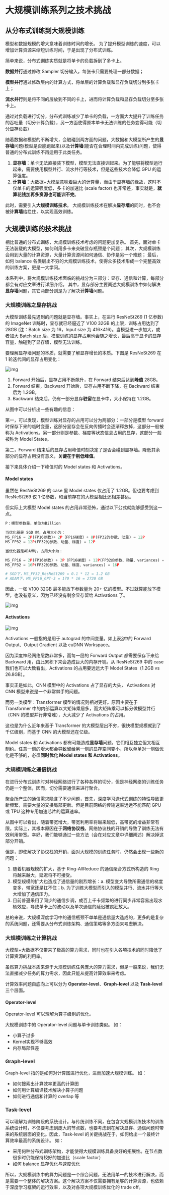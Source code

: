 # 大规模训练系列之技术挑战

## 从分布式训练到大规模训练

模型和数据规模的增大意味着训练时间的增长。 为了提升模型训练的速度，可以增加计算资源来缩短训练时间，于是出现了分布式训练。

简单来说，分布式训练实质就是将单卡的负载拆到了多卡上。

**数据并行**通过修改 Sampler 切分输入，每张卡只需要处理一部分数据；

**模型并行**通过修改层内的计算方式，将单层的计算负载和显存负载切分到多张卡上；

**流水并行**则是将不同的层放到不同的卡上，进而将计算负载和显存负载切分至多张卡上。

通过对负载进行切分，分布式训练减少了单卡的负载，一方面大大提升了训练任务的吞吐量（切分计算负载），另一方面使得原本单卡无法训练的任务变得可能（切分显存负载）

随着数据和模型的不断增大，会触碰到两方面的问题，大数据和大模型所产生的**显存墙**问题(模型是否能跑起来)以及**计算墙**(能否在合理时间内完成训练)问题，使得普通的分布式训练不再适用于此类任务。

1. **显存墙**：单卡无法直接装下模型，模型无法直接训起来。为了能够将模型运行起来，需要使用模型并行、流水并行等技术，但是这些技术会降低 GPU 的运算强度。
2. **计算墙**：大数据+大模型意味着巨大的计算量，而由于显存墙的缘故，这时不仅单卡的运算强度低，多卡的加速比 (scale factor) 也非常差，事实就是，**就算花钱加再多资源也可能训不完**。

此时，需要引入**大规模训练技术**。 大规模训练技术在解决**显存墙**的同时，也不会被**计算墙**给拦住，以实现高效训练。

## 大规模训练的技术挑战

相比普通的分布式训练，大规模训练技术考虑的问题更加复杂。 首先，面对单卡无法装载的大模型，如何利用多卡来突破显存瓶颈是个问题； 其次，大规模训练会用到大量的计算资源，大量计算资源间如何通信、协作是另一个难题； 最后，如何 balance 各类层出不穷的大规模训练技术，使得众多技术形成一个完整高效的训练方案，更是一大学问。

本系列中，将大规模训练技术面临的挑战分为三部分：显存、通信和计算，每部分都会有对应文章进行详细介绍。 其中，显存部分主要阐述大规模训练中如何解决**显存墙**问题，其它两部分则是为了解决**计算墙**问题。

### 大规模训练之显存挑战

大模型训练最先遇到的问题就是显存墙。事实上，在进行 ResNeSt269 (1 亿参数)的 ImageNet 训练时，显存就已经逼近了 V100 32GB 的上限，训练占用达到了 28GB (注：Batch size 为 16，Input size 为 416×416)。当模型进一步加大，或者加大 Batch size 后，模型训练的显存占用也会随之增长，最后高于显卡的显存容量，触碰到了显存墙，模型无法训练。

要理解显存墙问题的本质，就需要了解显存增长的本质。下图是 ResNeSt269 在 1 轮迭代间的显存占用变化：

![img](https://pic1.zhimg.com/v2-7737a8bbb4ca96bc47b741a70b39c1ea_720w.jpg?source=d16d100b)

1. Forward 开始后，显存占用不断飙升，在 Forward 结束后达到**峰值** 28GB。
2. Forward 结束，Backward 开始后，显存占用不断下降，在 Backward 结束后为 1.2GB。
3. Backward 结束后，仍有一部分显存**驻留**在显卡中，大小保持在 1.2GB。

从图中可以分析出一些有趣的信息：

第一，可以发现，模型训练对显存的占用可以分为两部分：一部分是模型 forward 时保存下来的临时变量，这部分显存会在反向传播时会逐渐释放掉，这部分一般被称为 Activations。另一部分则是参数、梯度等状态信息占用的显存，这部分一般被称为 Model States。

第二，Forward 结束后的显存占用峰值时刻决定了是否会碰到显存墙。降低其余部分的显存占用没有意义，**关键在于削低峰值**。

接下来具体介绍一下峰值时的 Model states 和 Activations。

####  Model states

虽然在 ResNeSt269 的 case 里 Model states 仅占用了 1.2GB。但也要考虑到 ResNeSt269 仅 1 亿参数，和当前存在的大模型相比还相差甚远。

但实际上大模型 Model states 的占用非常恐怖，通过以下公式就能够感受到这一点。

```python
P：模型参数量，单位为Billion

当优化器是 SGD 时，占用大小为：
MS_FP16 = 2P(FP16参数)+ 2P（FP16梯度）+ 8P(FP32的参数、动量) = 12P
MS_FP32 = 12P(FP32的参数、动量、梯度) = 12P

当优化器是ADAM时，占用大小为：

MS_FP16 = 2P(FP16参数) + 2P（FP16梯度）+ 12P(FP32的参数、动量、variances) = 16P
MS_FP32 = 16P(FP32的参数、动量、梯度、variances) = 16P

# SGD下，MS_FP32_ResNeSt269 = 0.1 * 12 = 1.2 GB
# ADAM下，MS_FP16_GPT-3 = 170 * 16 = 2720 GB
```

因此，一张 V100 32GB 最多能放下参数量为 20+ 亿的模型。不过就算能放下模型，也没有意义，因为已经没有剩余显存留给 Activations 了。

![img](https://picx.zhimg.com/v2-30560f52a367cc90336148c2195fa287_720w.jpg?source=d16d100b)

#### Activations

![img](https://pic1.zhimg.com/v2-436d0985123d08e3e01bf34fdaa3fcb5_720w.jpg?source=d16d100b)

Activations 一般指的是用于 autograd 的中间变量。如上表[3](https://zhuanlan.zhihu.com/p/350707888/edit#refer-anchor-3)中的 Forward Output、Output Gradient 以及 cuDNN Workspace。

因为深度神经网络层数非常多，而每一层的 Forward Output 都需要保存下来给 Backward 用，由此累积下来会造成巨大的内存开销。从 ResNeSt269 中的 case 我们也可以大致看出，Activations 的占用要远远大于 Model States（1.2GB vs 26.8GB）。

事实正是如此，CNN 模型中的 Activations 占了显存的大头， Activations 对 CNN 模型来说是一个非常棘手的问题。

而另一类模型：Transformer 模型的情况则相对更好。原因主要在于 Transformer 中的内部运算以大矩阵乘居多，而大矩阵乘可以拆分做模型并行（CNN 的模型并行非常难），大大减少了 Activations 的占用。

这也是为什么近年来基于 Transformer 的大模型层出不穷，很快模型规模就到了千亿级别，而基于 CNN 的大模型还在亿级。

Model states 和 Activations 都有可能造成**显存墙**问题。它们相互独立但又相互制约。任意一侧的增大都会导致留给另一侧的显存空间变小，所以单单对一侧做优化是不够的，必须**同时优化 Model states 和 Activations**。

### 大规模训练之通信挑战

在进行分布式训练时对神经网络进行了各种各样的切分，但是神经网络的训练任务仍是一个整体，因而，切分需要通信来进行聚合。

聚合所产生的通信需求隐含了不少问题，首先，深度学习迭代式训练的特性导致更新频繁，需要大量的交换局部更新。但是目前网络的传输速率远远不能匹配 GPU 或 TPU 这种专用加速芯片的运算速率。

从图中可以看出，随着带宽增大，带宽利用率将越来越低，高带宽的增益非常有限。实际上，其根本原因在于**网络协议栈**，网络协议栈的开销的导致了训练无法有效利用带宽。幸好，我们能够通过一些方法（会在对应文章中详细阐述）解决掉这部分开销。

但是，即使解决了协议栈的开销，面对大规模的训练任务时，仍然会出现一些新的问题：

1. 随着机器规模的扩大，基于 Ring-AllReduce 的通信聚合方式所构造的 Ring 将越来越大，延迟将不可接受。
2. 模型规模的扩大也造成了通信量的剧烈增长：a. 模型变大导致所需通信的梯度变多，带宽还是扛不住；b. 为了训练大模型而引入的模型并行、流水并行等大大增加了通信压力。
3. 目前普遍采用了同步的通信步调，成百上千卡频繁的进行同步非常容易出现水桶效应，导致单卡上的波动以及单次通信的延迟被疯狂放大。

总的来说，大规模深度学习中的通信瓶颈不单单是通信量大造成的，更多的是复杂的系统问题，还需要从分布式训练架构、通信策略等多方面来考虑解决。

### 大规模训练之计算挑战

大模型+大数据不仅带来了极高的算力需求，同时也在引入各项技术的同时降低了计算资源的利用率。

虽然算力挑战本质来源于大规模训练任务庞大的算力需求，但是一般来说，我们无法直接减少任务的算力需求，因此只能从提高计算效率来考虑。

计算效率问题自底向上可以分为 **Operator-level**、**Graph-level** 以及 **Task-level** 三个层面。

#### Operator-level

Operator-level 可以理解为算子级别的优化。

大规模训练中的 Operator-level 问题与单卡训练类似。 如：

- 小算子过多
- Kernel实现不够高效
- 内存局部性差

###  Graph-level

Graph-level 指的是如何对计算图进行优化，进而加速大规模训练。 如：

- 如何搜索出计算效率更高的计算图
- 如何用计算编译技术解决小算子问题
- 如何进行通信和计算的 overlap 等

### Task-level

可以理解为训练阶段的系统设计。与传统训练不同，在包含大规模训练技术的训练系统设计时，不仅要考虑到庞大的节点数，也要考虑到在解决显存、通信问题时带来的系统层面的变化。因此，Task-level 的关键挑战在于，如何给出一个最终计算效率最高的系统设计。 如：

- 采用何种分布式训练架构，才能使得大规模训练具备良好的拓展性。在节点数很多时仍能保持较好的加速比（scale factor）
- 如何 balance 显存优化与速度优化

所以，大规模训练中的算力问题是一个综合问题，无法用单一的技术进行解决，而是需要一个整体的解决方案。这个解决方案不仅需要拥有足够的计算资源，也依赖于深度学习框架的运行效率，以及对各项大规模训练优化的 trade off。
